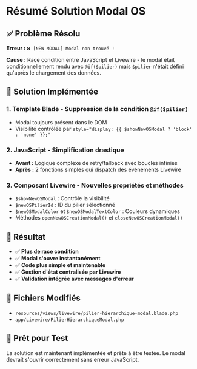 # Résumé Solution Modal OS

## ✅ Problème Résolu

**Erreur :** `❌ [NEW MODAL] Modal non trouvé !`

**Cause :** Race condition entre JavaScript et Livewire - le modal était conditionnellement rendu avec `@if($pilier)` mais `$pilier` n'était défini qu'après le chargement des données.

## 🔧 Solution Implémentée

### 1. **Template Blade** - Suppression de la condition `@if($pilier)`

-   Modal toujours présent dans le DOM
-   Visibilité contrôlée par `style="display: {{ $showNewOSModal ? 'block' : 'none' }};"`

### 2. **JavaScript** - Simplification drastique

-   **Avant :** Logique complexe de retry/fallback avec boucles infinies
-   **Après :** 2 fonctions simples qui dispatch des événements Livewire

### 3. **Composant Livewire** - Nouvelles propriétés et méthodes

-   `$showNewOSModal` : Contrôle la visibilité
-   `$newOSPilierId` : ID du pilier sélectionné
-   `$newOSModalColor` et `$newOSModalTextColor` : Couleurs dynamiques
-   Méthodes `openNewOSCreationModal()` et `closeNewOSCreationModal()`

## 🎯 Résultat

-   ✅ **Plus de race condition**
-   ✅ **Modal s'ouvre instantanément**
-   ✅ **Code plus simple et maintenable**
-   ✅ **Gestion d'état centralisée par Livewire**
-   ✅ **Validation intégrée avec messages d'erreur**

## 📁 Fichiers Modifiés

-   `resources/views/livewire/pilier-hierarchique-modal.blade.php`
-   `app/Livewire/PilierHierarchiqueModal.php`

## 🚀 Prêt pour Test

La solution est maintenant implémentée et prête à être testée. Le modal devrait s'ouvrir correctement sans erreur JavaScript.
